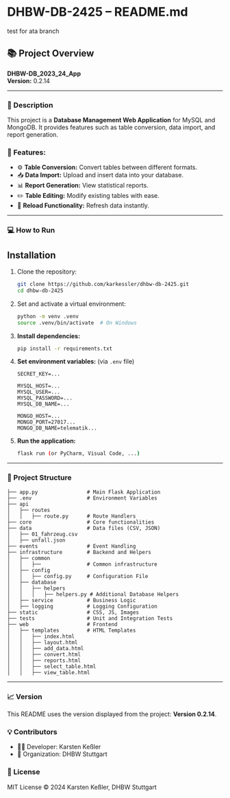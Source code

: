 # DHBW-DB-2425 – README.md
test for ata branch 

## 📚 Project Overview  
**DHBW-DB_2023_24_App**  
**Version:** 0.2.14  

---
### 📝 Description
This project is a **Database Management Web Application** for MySQL and MongoDB. It provides features such as table conversion, data import, and report generation.

### 🚀 Features:
- ⚙️ **Table Conversion:** Convert tables between different formats.
- 📥 **Data Import:** Upload and insert data into your database.
- 📊 **Report Generation:** View statistical reports.
- ✏️ **Table Editing:** Modify existing tables with ease.
- 🔄 **Reload Functionality:** Refresh data instantly.

---
### 💻 How to Run

## Installation

1. Clone the repository:
   ```sh
   git clone https://github.com/karkessler/dhbw-db-2425.git
   cd dhbw-db-2425

2. Set and activate a virtual environment:
   ```sh
   python -m venv .venv
   source .venv/bin/activate  # On Windows 

3. **Install dependencies:**  
   ```bash
   pip install -r requirements.txt
   ```
   
2. **Set environment variables:** (via `.env` file)
   ```env
   SECRET_KEY=...

   MYSQL_HOST=...
   MYSQL_USER=...
   MYSQL_PASSWORD=...
   MYSQL_DB_NAME=...

   MONGO_HOST=...
   MONGO_PORT=27017...
   MONGO_DB_NAME=telematik...
   
   ```
3. **Run the application:**  
   ```bash
   flask run (or PyCharm, Visual Code, ...)
   ```

---
### 📂 Project Structure
```
├── app.py                # Main Flask Application
├── .env                  # Environment Variables
├── api
│   ├── routes
│   │   ├── route.py      # Route Handlers
├── core                  # Core functionalities
├── data                  # Data files (CSV, JSON)
│   ├── 01_fahrzeug.csv
│   ├── unfall.json
├── events                # Event Handling
├── infrastructure        # Backend and Helpers
│   ├── common
│   │   ├──               # Common infrastructure
│   ├── config
│   │   ├── config.py     # Configuration File
│   ├── database
│   │   ├── helpers
│   │   │   ├── helpers.py # Additional Database Helpers
│   ├── service           # Business Logic
│   ├── logging           # Logging Configuration
├── static                # CSS, JS, Images
├── tests                 # Unit and Integration Tests
├── web                   # Frontend
│   ├── templates         # HTML Templates
│   │   ├── index.html
│   │   ├── layout.html
│   │   ├── add_data.html
│   │   ├── convert.html
│   │   ├── reports.html
│   │   ├── select_table.html
│   │   ├── view_table.html

```

---
### 📈 Version
This README uses the version displayed from the project: **Version 0.2.14**.

### 💡 Contributors
- 🧑‍💻 Developer: Karsten Keßler
- 🏫 Organization: DHBW Stuttgart

### 📜 License
MIT License © 2024 Karsten Keßler, DHBW Stuttgart


